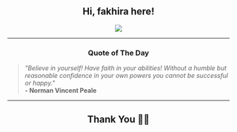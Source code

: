 <h2 align="center"> Hi, fakhira here!</h2>

<p align="center">
<a href="https://github.com/fakhiralkda" alt="github streak"><img src="https://dvst-streak.herokuapp.com/?user=fakhiralkda&theme=tokyonight&fire=DD472C"></a>
</p>

<hr>
<h3 align="center">Quote of The Day</h3>
<p align="center">
<blockquote>
<i>"Believe in yourself! Have faith in your abilities! Without a humble but reasonable confidence in your own powers you cannot be successful or happy."</i>
<br>
<b>- Norman Vincent Peale</b>
</blockquote>
</p>


<hr>
<h2 align="center">Thank You 🙏🏼</h2>
